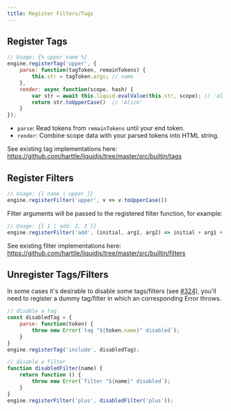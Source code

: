 ```yaml
---
title: Register Filters/Tags
---
```


## Register Tags

```javascript
// Usage: {% upper name %}
engine.registerTag('upper', {
    parse: function(tagToken, remainTokens) {
        this.str = tagToken.args; // name
    },
    render: async function(scope, hash) {
        var str = await this.liquid.evalValue(this.str, scope); // 'alice'
        return str.toUpperCase()  // 'Alice'
    }
});
```

* `parse`: Read tokens from `remainTokens` until your end token.
* `render`: Combine scope data with your parsed tokens into HTML string.

See existing tag implementations here: <https://github.com/harttle/liquidjs/tree/master/src/builtin/tags>

## Register Filters

```javascript
// Usage: {{ name | upper }}
engine.registerFilter('upper', v => v.toUpperCase())
```

Filter arguments will be passed to the registered filter function, for example:

```javascript
// Usage: {{ 1 | add: 2, 3 }}
engine.registerFilter('add', (initial, arg1, arg2) => initial + arg1 + arg2)
```

See existing filter implementations here: <https://github.com/harttle/liquidjs/tree/master/src/builtin/filters>

## Unregister Tags/Filters

In some cases it's desirable to disable some tags/filters (see [#324](https://github.com/harttle/liquidjs/issues/324)), you'll need to register a dummy tag/filter in which an corresponding Error throws.

```javascript
// disable a tag
const disabledTag = {
    parse: function(token) {
        throw new Error(`tag "${token.name}" disabled`);
    }
}
engine.registerTag('include', disabledTag);

// disable a filter
function disabledFilter(name) {
    return function () {
        throw new Error(`filter "${name}" disabled`);
    }
}
engine.registerFilter('plus', disabledFilter('plus'));
```
